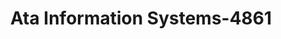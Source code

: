 ---
f_zip-code: 60062
f_state-code: IL
title: Ata Information Systems-4861
f_phone: 847-559-1868
f_city-only: Northbrook
f_address: 5 Revere Dr Northbrook
f_location-unique-id: '4861'
slug: ata-information-systems-4861
updated-on: '2024-05-30T13:46:58.046Z'
created-on: '2024-05-30T13:36:59.803Z'
published-on: '2024-05-30T13:54:32.469Z'
f_city-state: cms/city/northbrook-il.md
f_company: cms/company/ata-information-systems.md
f_state: cms/state/illinois.md
layout: '[payday-loan].html'
tags: payday-loan
---